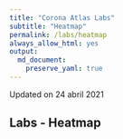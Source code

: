 ```yaml
---
title: "Corona Atlas Labs"
subtitle: "Heatmap"
permalink: /labs/heatmap
always_allow_html: yes
output: 
  md_document:
    preserve_yaml: true
---
```


<!-- Modify _R/labs file instead -->
<p class="text-right font-weight-bold">
Updated on 24 abril 2021
</p>

## Labs - Heatmap

<div id="leaflet" style="width:100%;height:75vh;" class="leaflet html-widget"></div>
<script type="application/json" data-for="leaflet">{"x":{"options":{"minZoom":1.5,"crs":{"crsClass":"L.CRS.EPSG3857","code":null,"proj4def":null,"projectedBounds":null,"options":{}}},"calls":[{"method":"setMaxBounds","args":[-80,-180,80,180]},{"method":"addProviderTiles","args":["CartoDB.DarkMatter",null,null,{"errorTileUrl":"","noWrap":false,"detectRetina":false}]},{"method":"addHeatmap","args":[[[-35.2021192846759,-65.1485054399454,4],[47.5890165076083,14.1431984022027,3],[42.5473014265013,1.58533451297367,4],[23.9277975587061,54.3527775784381,3],[33.8317921038522,66.0257668422885,3],[17.0773727975265,-61.8109112490644,1],[41.139984674174,20.065438009549,3],[40.2893260089297,44.9315425722216,4],[-12.3411053294081,17.5760276455363,3],[-25.5704444435864,134.362084683468,1],[40.3572893304129,47.6606359578701,3],[44.1629307295627,17.7842142772999,4],[13.1714623060359,-59.5594592398395,1],[23.8336624737576,90.2746266220734,3],[50.6398697025022,4.66279647673302,3],[12.2716366552283,-1.74694181695664,3],[42.7551103013674,25.2409323997331,4],[26.0421716803312,50.5488462364088,4],[-3.37016289366585,29.8898305717586,3],[9.64305769476741,2.33915101322187,3],[4.48839530486336,114.605718749363,1],[-16.7124133305489,-64.6606899456599,4],[-10.7705880549394,-53.0863538133413,5],[36.6226717761636,103.895355849354,1],[24.4725522190694,-77.9478500609579,3],[27.3860238911186,90.4519075789862,3],[-22.1868562799607,23.8128651054932,5],[53.5384732548575,28.0384856975402,3],[17.1978030385202,-88.7040227981866,3],[3.9117790108803,-73.0863161501847,4],[9.975464586761,-84.1801156495967,3],[21.6142102089251,-78.9545226272104,3],[15.0930157718787,-23.6375947651212,4],[35.0506026610657,33.2251953883769,4],[49.7356962248983,15.3307123155801,4],[5.70089287563158,12.7467225938184,3],[58.6760260400757,-99.3769072729875,3],[-2.87666035215874,23.6548459358616,3],[6.57555058631761,20.4862059324149,3],[-0.832819956934455,15.2423428528289,3],[46.7981248516004,8.22583632127277,3],[7.6272492749279,-5.55184634474577,3],[13.4481615536811,-15.4635909885353,3],[10.4351755406609,-10.9143178800241,3],[1.56595100293763,10.4586590426919,3],[15.6850372071443,-90.3480455000757,3],[-38.2528703993173,-71.4086984453378,4],[46.6195105992264,2.45856845335666,4],[45.1209411686261,16.416165215437,4],[18.9289545837098,-72.6627798549053,3],[47.1647019459901,19.4164384761779,4],[64.9765320822911,-18.5700983680706,1],[43.5272254632345,12.1614927957004,3],[18.1562774462994,-77.3105389184734,3],[31.2501599585707,36.7881522952131,4],[0.528609424868371,37.8625525202896,3],[41.4610639141382,74.5513879035261,3],[51.1018453672383,10.3928186042813,null],[11.7389709867468,42.5762619754947,3],[56.2238439763849,9.37128812339307,3],[15.4214182617025,-61.3520200391649,1],[18.8908878079692,-70.5008376723828,1],[28.152529418258,2.67465730682664,3],[-1.45294399111037,-78.3783560126896,4],[58.6809715185842,25.8311619056695,4],[26.5780907117225,29.7728926055733,4],[15.369196223989,38.8300044833041,3],[-0.620333843078375,11.7822429998037,3],[12.1197407596791,-61.681152753133,1],[42.1803285304353,43.5005465647154,3],[14.8161828598283,-86.612919937048,3],[39.4464568871859,22.6233731776356,3],[40.1465719083617,127.186119892626,3],[40.3897258830799,-3.55234928248739,2],[8.62507975316789,39.6340364626977,3],[64.4886206544987,26.2507962053128,2],[-17.8334197078599,177.9747371566,1],[6.8902518559511,158.237050047384,1],[7.96365596585339,-1.20634762217046,3],[12.0662725226463,-14.8878468056572,3],[4.79472869380557,-58.9743459597168,3],[22.3817251622044,114.132990674926,1],[9.58893781940501,8.0948618445247,3],[52.2771833278303,5.62259902807922,4],[28.2622525093762,83.938937011234,3],[-0.529299165911259,166.934761927369,1],[-19.0535003787334,-169.860959792378,1],[17.3517175027039,-62.7826420245485,1],[12.7105200264253,104.917604488392,1],[1.86251664323396,-157.376651905606,1],[48.1623987650855,67.2865522644064,3],[18.4999336999336,103.770010064472,1],[33.9174359492092,35.8889427559421,4],[13.894144986731,-60.9691301588411,1],[47.1362856930959,9.5503634190267,3],[7.62654310868556,80.6985669878148,1],[-9.1698838936742,-74.3608685629587,4],[-0.191605757323356,114.018058489029,3],[53.1786737494892,-8.14310779859252,2],[31.3475495130773,34.9635380156869,1],[33.0476113200938,43.7731716023547,3],[12.8438457197481,-85.0432514318622,3],[22.3425169555975,79.4181914839274,5],[32.5699780356499,54.3013293914622,4],[-11.6633711067585,43.3567579629252,3],[35.9442369005198,136.767712776856,1],[36.4311191842896,127.84111498019,1],[29.3556631656385,47.6155472987991,4],[29.3978965873385,68.8091126155351,3],[52.124545617766,19.3990590023086,4],[6.45031874766357,-9.31308899438693,3],[-29.5774827680169,28.2571751964976,5],[55.339721749692,23.904491585344,3],[49.7751212603235,6.09891546127588,3],[-6.61127714619985,144.248519418579,3],[35.8884992670076,14.4277813919169,3],[-20.281500740106,57.5758475726672,1],[0.459918415409883,73.1547311514838,3],[-13.2307938733512,34.3050955827784,5],[23.9399584670446,-102.527803104086,4],[3.60847959045255,114.710449584335,1],[-17.2662225957607,35.5530322895638,5],[15.9436929925332,121.42461598617,3],[31.9371880046933,35.2589295371827,4],[39.6745950811349,-7.96741419449025,2],[7.44293270739664,134.532849404329,1],[-23.2312173755209,-58.3933678860499,4],[25.2754233564513,51.1999989697074,4],[45.8389356088733,24.9831861281519,3],[44.2312994857263,20.7957369830548,4],[38.5231101958947,71.0346584209823,3],[-8.79905557177138,125.946136697002,3],[-22.142960025223,17.2220535988999,3],[-21.3249376058201,165.496784900182,1],[17.4136921493685,9.39689039266475,3],[-43.993057149608,170.461649955858,1],[20.5666285434862,56.0922848797053,4],[8.52718155699428,-80.1103620697539,3],[56.8532136267187,24.9271580644057,3],[27.0242308017488,18.0319905747843,3],[31.8409490094088,-6.28716808241391,3],[43.7380202385346,7.42374070654847,3],[47.1965666954997,28.4661841448633,3],[42.7851210240792,19.2482577548004,4],[-19.3892185383557,46.6987141121008,3],[5.61978734650987,168.108735067655,1],[41.6006772405597,21.707552630216,4],[17.3443838831138,-3.52356935963142,3],[21.1498907921324,96.49763242927,1],[46.8393271652132,103.076828499866,3],[20.2587996772436,-10.3347352246283,3],[61.6715878805507,99.1366092075636,3],[-1.99352662684876,29.9281443631584,1],[24.1267323736816,44.546784937414,3],[-9.62413839945012,160.16426573801,1],[39.1102909277757,59.3960985634624,3],[34.1083679756019,9.5760095522878,4],[-21.1769245082963,-175.182135122145,1],[38.9890241793039,35.4464964824555,4],[10.417095191112,-61.30174177628,3],[-5.67438803049206,176.115526013485,1],[-6.26636726981605,34.800733630336,4],[49.0087217098159,31.3961831689058,4],[1.28206444173038,32.3960643169356,1],[-32.8020234546134,-56.0178485201856,4],[41.7593748724298,63.160662343482,3],[41.9046506957296,12.4485540923287,3],[13.254549678372,-61.1887129083572,1],[-4.65949461492214,55.4641483629836,4],[16.0184120263048,29.9599387114768,4],[62.8051317134413,16.7490883355393,4],[1.36357424408701,103.817907367349,1],[46.1242393399678,14.8258746621628,4],[53.996849082587,-2.5856392007459,2],[16.6377375940803,106.314459028754,1],[-15.2612682813299,166.891145193839,1],[-13.6174234764531,-172.446497105764,1],[39.5220373645986,-99.123249120711,3],[-19.0025389457657,29.8648471926622,5],[7.12796936816275,-66.1580102178432,3],[48.7063387149775,19.4863592608847,3],[8.5573446703944,-11.7929378567989,3],[43.9372772603764,12.4587877018634,3],[14.3571011681849,-14.472154238662,3],[6.06327065600832,45.8689617551806,3],[4.13030648180662,-55.9092124687471,3],[7.2872821868403,30.323158832332,3],[0.241974619116458,6.60752482429229,3],[13.7313392686234,-88.8679538483707,3],[35.0127712176427,38.5093382871711,4],[-26.5591016501642,31.5043758401513,5],[15.3414221255307,18.6626615423874,3],[8.53530978753182,0.97776365887989,3],[15.1043805642839,101.008762583139,1],[15.9301795656099,47.5453019663196,3],[-29.0000431844288,25.0882067572617,5],[-13.4608694258361,27.7972738652513,5],[64.4130301430182,13.9706810294007,2],[42.5816191592841,20.889266773813,4]],null,null,{"minOpacity":0.05,"max":5,"radius":20,"blur":15}]},{"method":"addCircleMarkers","args":[[-35.2021192846759,47.5890165076083,42.5473014265013,23.9277975587061,33.8317921038522,17.0773727975265,41.139984674174,40.2893260089297,-12.3411053294081,-25.5704444435864,40.3572893304129,44.1629307295627,13.1714623060359,23.8336624737576,50.6398697025022,12.2716366552283,42.7551103013674,26.0421716803312,-3.37016289366585,9.64305769476741,4.48839530486336,-16.7124133305489,-10.7705880549394,36.6226717761636,24.4725522190694,27.3860238911186,-22.1868562799607,53.5384732548575,17.1978030385202,3.9117790108803,9.975464586761,21.6142102089251,15.0930157718787,35.0506026610657,49.7356962248983,5.70089287563158,58.6760260400757,-2.87666035215874,6.57555058631761,-0.832819956934455,46.7981248516004,7.6272492749279,13.4481615536811,10.4351755406609,1.56595100293763,15.6850372071443,-38.2528703993173,46.6195105992264,45.1209411686261,18.9289545837098,47.1647019459901,64.9765320822911,43.5272254632345,18.1562774462994,31.2501599585707,0.528609424868371,41.4610639141382,51.1018453672383,11.7389709867468,56.2238439763849,15.4214182617025,18.8908878079692,28.152529418258,-1.45294399111037,58.6809715185842,26.5780907117225,15.369196223989,-0.620333843078375,12.1197407596791,42.1803285304353,14.8161828598283,39.4464568871859,40.1465719083617,40.3897258830799,8.62507975316789,64.4886206544987,-17.8334197078599,6.8902518559511,7.96365596585339,12.0662725226463,4.79472869380557,22.3817251622044,9.58893781940501,52.2771833278303,28.2622525093762,-0.529299165911259,-19.0535003787334,17.3517175027039,12.7105200264253,1.86251664323396,48.1623987650855,18.4999336999336,33.9174359492092,13.894144986731,47.1362856930959,7.62654310868556,-9.1698838936742,-0.191605757323356,53.1786737494892,31.3475495130773,33.0476113200938,12.8438457197481,22.3425169555975,32.5699780356499,-11.6633711067585,35.9442369005198,36.4311191842896,29.3556631656385,29.3978965873385,52.124545617766,6.45031874766357,-29.5774827680169,55.339721749692,49.7751212603235,-6.61127714619985,35.8884992670076,-20.281500740106,0.459918415409883,-13.2307938733512,23.9399584670446,3.60847959045255,-17.2662225957607,15.9436929925332,31.9371880046933,39.6745950811349,7.44293270739664,-23.2312173755209,25.2754233564513,45.8389356088733,44.2312994857263,38.5231101958947,-8.79905557177138,-22.142960025223,-21.3249376058201,17.4136921493685,-43.993057149608,20.5666285434862,8.52718155699428,56.8532136267187,27.0242308017488,31.8409490094088,43.7380202385346,47.1965666954997,42.7851210240792,-19.3892185383557,5.61978734650987,41.6006772405597,17.3443838831138,21.1498907921324,46.8393271652132,20.2587996772436,61.6715878805507,-1.99352662684876,24.1267323736816,-9.62413839945012,39.1102909277757,34.1083679756019,-21.1769245082963,38.9890241793039,10.417095191112,-5.67438803049206,-6.26636726981605,49.0087217098159,1.28206444173038,-32.8020234546134,41.7593748724298,41.9046506957296,13.254549678372,-4.65949461492214,16.0184120263048,62.8051317134413,1.36357424408701,46.1242393399678,53.996849082587,16.6377375940803,-15.2612682813299,-13.6174234764531,39.5220373645986,-19.0025389457657,7.12796936816275,48.7063387149775,8.5573446703944,43.9372772603764,14.3571011681849,6.06327065600832,4.13030648180662,7.2872821868403,0.241974619116458,13.7313392686234,35.0127712176427,-26.5591016501642,15.3414221255307,8.53530978753182,15.1043805642839,15.9301795656099,-29.0000431844288,-13.4608694258361,64.4130301430182,42.5816191592841],[-65.1485054399454,14.1431984022027,1.58533451297367,54.3527775784381,66.0257668422885,-61.8109112490644,20.065438009549,44.9315425722216,17.5760276455363,134.362084683468,47.6606359578701,17.7842142772999,-59.5594592398395,90.2746266220734,4.66279647673302,-1.74694181695664,25.2409323997331,50.5488462364088,29.8898305717586,2.33915101322187,114.605718749363,-64.6606899456599,-53.0863538133413,103.895355849354,-77.9478500609579,90.4519075789862,23.8128651054932,28.0384856975402,-88.7040227981866,-73.0863161501847,-84.1801156495967,-78.9545226272104,-23.6375947651212,33.2251953883769,15.3307123155801,12.7467225938184,-99.3769072729875,23.6548459358616,20.4862059324149,15.2423428528289,8.22583632127277,-5.55184634474577,-15.4635909885353,-10.9143178800241,10.4586590426919,-90.3480455000757,-71.4086984453378,2.45856845335666,16.416165215437,-72.6627798549053,19.4164384761779,-18.5700983680706,12.1614927957004,-77.3105389184734,36.7881522952131,37.8625525202896,74.5513879035261,10.3928186042813,42.5762619754947,9.37128812339307,-61.3520200391649,-70.5008376723828,2.67465730682664,-78.3783560126896,25.8311619056695,29.7728926055733,38.8300044833041,11.7822429998037,-61.681152753133,43.5005465647154,-86.612919937048,22.6233731776356,127.186119892626,-3.55234928248739,39.6340364626977,26.2507962053128,177.9747371566,158.237050047384,-1.20634762217046,-14.8878468056572,-58.9743459597168,114.132990674926,8.0948618445247,5.62259902807922,83.938937011234,166.934761927369,-169.860959792378,-62.7826420245485,104.917604488392,-157.376651905606,67.2865522644064,103.770010064472,35.8889427559421,-60.9691301588411,9.5503634190267,80.6985669878148,-74.3608685629587,114.018058489029,-8.14310779859252,34.9635380156869,43.7731716023547,-85.0432514318622,79.4181914839274,54.3013293914622,43.3567579629252,136.767712776856,127.84111498019,47.6155472987991,68.8091126155351,19.3990590023086,-9.31308899438693,28.2571751964976,23.904491585344,6.09891546127588,144.248519418579,14.4277813919169,57.5758475726672,73.1547311514838,34.3050955827784,-102.527803104086,114.710449584335,35.5530322895638,121.42461598617,35.2589295371827,-7.96741419449025,134.532849404329,-58.3933678860499,51.1999989697074,24.9831861281519,20.7957369830548,71.0346584209823,125.946136697002,17.2220535988999,165.496784900182,9.39689039266475,170.461649955858,56.0922848797053,-80.1103620697539,24.9271580644057,18.0319905747843,-6.28716808241391,7.42374070654847,28.4661841448633,19.2482577548004,46.6987141121008,168.108735067655,21.707552630216,-3.52356935963142,96.49763242927,103.076828499866,-10.3347352246283,99.1366092075636,29.9281443631584,44.546784937414,160.16426573801,59.3960985634624,9.5760095522878,-175.182135122145,35.4464964824555,-61.30174177628,176.115526013485,34.800733630336,31.3961831689058,32.3960643169356,-56.0178485201856,63.160662343482,12.4485540923287,-61.1887129083572,55.4641483629836,29.9599387114768,16.7490883355393,103.817907367349,14.8258746621628,-2.5856392007459,106.314459028754,166.891145193839,-172.446497105764,-99.123249120711,29.8648471926622,-66.1580102178432,19.4863592608847,-11.7929378567989,12.4587877018634,-14.472154238662,45.8689617551806,-55.9092124687471,30.323158832332,6.60752482429229,-88.8679538483707,38.5093382871711,31.5043758401513,18.6626615423874,0.97776365887989,101.008762583139,47.5453019663196,25.0882067572617,27.7972738652513,13.9706810294007,20.889266773813],10,null,null,{"interactive":true,"className":"","stroke":false,"color":"#03F","weight":5,"opacity":0.5,"fill":true,"fillColor":null,"fillOpacity":0},null,null,["<strong>Argentina<\/strong><br />High incidence area<p class='infomap'><strong>More information<\/strong><br />Since 18 abr. 2021.<\/p>","<strong>Austria<\/strong><br />Risk area<p class='infomap'><strong>More information<\/strong><br />Since 01 nov. 2020.<\/p>","<strong>Andorra<\/strong><br />High incidence area<p class='infomap'><strong>More information<\/strong><br />Since 24 ene. 2021.<\/p>","<strong>United Arab Emirates<\/strong><br />Risk area<p class='infomap'><strong>More information<\/strong><br />Since 18 abr. 2021.<\/p>","<strong>Afghanistan<\/strong><br />Risk area<p class='infomap'><strong>More information<\/strong><br />Since 21 feb. 2021.<\/p>","<strong>Antigua and Barbuda<\/strong><br />Not risk area<p class='infomap'><strong>More information<\/strong><br />Since 24 abr. 2021.<\/p>","<strong>Albania<\/strong><br />Risk area<p class='infomap'><strong>More information<\/strong><br />Since 25 abr. 2021.<\/p>","<strong>Armenia<\/strong><br />High incidence area<p class='infomap'><strong>More information<\/strong><br />Since 11 abr. 2021.<\/p>","<strong>Angola<\/strong><br />Risk area<p class='infomap'><strong>More information<\/strong><br />Since 15 jun. 2020.<\/p>","<strong>Australia<\/strong><br />Not risk area","<strong>Azerbaijan<\/strong><br />Risk area<p class='infomap'><strong>More information<\/strong><br />Since 15 jun. 2020.<\/p>","<strong>Bosnia and Herzegovina<\/strong><br />High incidence area<p class='infomap'><strong>More information<\/strong><br />Since 24 ene. 2021.<\/p>","<strong>Barbados<\/strong><br />Not risk area<p class='infomap'><strong>More information<\/strong><br />Since 17 abr. 2021.<\/p>","<strong>Bangladesh<\/strong><br />Risk area<p class='infomap'><strong>More information<\/strong><br />Since 15 jun. 2020.<\/p>","<strong>Belgium<\/strong><br />Risk area<p class='infomap'><strong>More information<\/strong><br />Since 30 sep. 2020.<\/p>","<strong>Burkina Faso<\/strong><br />Risk area<p class='infomap'><strong>More information<\/strong><br />Since 15 jun. 2020.<\/p>","<strong>Bulgaria<\/strong><br />High incidence area<p class='infomap'><strong>More information<\/strong><br />Since 21 mar. 2021.<\/p>","<strong>Bahrain<\/strong><br />High incidence area<p class='infomap'><strong>More information<\/strong><br />Since 14 feb. 2021.<\/p>","<strong>Burundi<\/strong><br />Risk area<p class='infomap'><strong>More information<\/strong><br />Since 15 jun. 2020.<\/p>","<strong>Benin<\/strong><br />Risk area<p class='infomap'><strong>More information<\/strong><br />Since 15 jun. 2020.<\/p>","<strong>Brunei<\/strong><br />Not risk area","<strong>Bolivia<\/strong><br />High incidence area<p class='infomap'><strong>More information<\/strong><br />Since 24 ene. 2021.<\/p>","<strong>Brazil<\/strong><br />Variant of concern<p class='infomap'><strong>More information<\/strong><br />Since 19 ene. 2021.<\/p>","<strong>China<\/strong><br />Not risk area","<strong>Bahamas<\/strong><br />Risk area<p class='infomap'><strong>More information<\/strong><br />Since 25 abr. 2021.<\/p>","<strong>Bhutan<\/strong><br />Risk area<p class='infomap'><strong>More information<\/strong><br />Since 15 jun. 2020.<\/p>","<strong>Botswana<\/strong><br />Variant of concern<p class='infomap'><strong>More information<\/strong><br />Since 07 feb. 2021.<\/p>","<strong>Belarus<\/strong><br />Risk area<p class='infomap'><strong>More information<\/strong><br />Since 15 jun. 2020.<\/p>","<strong>Belize<\/strong><br />Risk area<p class='infomap'><strong>More information<\/strong><br />Since 15 jun. 2020.<\/p>","<strong>Colombia<\/strong><br />High incidence area<p class='infomap'><strong>More information<\/strong><br />Since 24 ene. 2021.<\/p>","<strong>Costa Rica<\/strong><br />Risk area<p class='infomap'><strong>More information<\/strong><br />Since 15 jun. 2020.<\/p>","<strong>Cuba<\/strong><br />Risk area<p class='infomap'><strong>More information<\/strong><br />Since 28 feb. 2021.<\/p>","<strong>Cape Verde<\/strong><br />High incidence area<p class='infomap'><strong>More information<\/strong><br />Since 25 abr. 2021.<\/p>","<strong>Cyprus<\/strong><br />High incidence area<p class='infomap'><strong>More information<\/strong><br />Since 21 mar. 2021.<\/p>","<strong>Czechia<\/strong><br />High incidence area<p class='infomap'><strong>More information<\/strong><br />Since 28 mar. 2021.<\/p>","<strong>Cameroon<\/strong><br />Risk area<p class='infomap'><strong>More information<\/strong><br />Since 15 jun. 2020.<\/p>","<strong>Canada<\/strong><br />Risk area<p class='infomap'><strong>More information<\/strong><br />Since 15 nov. 2020.<\/p>","<strong>Democratic Republic of The Congo<\/strong><br />Risk area<p class='infomap'><strong>More information<\/strong><br />Since 15 jun. 2020.<\/p>","<strong>Central African Republic<\/strong><br />Risk area<p class='infomap'><strong>More information<\/strong><br />Since 15 jun. 2020.<\/p>","<strong>Congo<\/strong><br />Risk area<p class='infomap'><strong>More information<\/strong><br />Since 15 jun. 2020.<\/p>","<strong>Switzerland<\/strong><br />Risk area<p class='infomap'><strong>More information<\/strong><br />Since 24 oct. 2020.<\/p>","<strong>Cote D'Ivoire<\/strong><br />Risk area<p class='infomap'><strong>More information<\/strong><br />Since 15 jun. 2020.<\/p>","<strong>Gambia<\/strong><br />Risk area<p class='infomap'><strong>More information<\/strong><br />Since 15 jun. 2020.<\/p>","<strong>Guinea<\/strong><br />Risk area<p class='infomap'><strong>More information<\/strong><br />Since 15 jun. 2020.<\/p>","<strong>Equatorial Guinea<\/strong><br />Risk area<p class='infomap'><strong>More information<\/strong><br />Since 15 jun. 2020.<\/p>","<strong>Guatemala<\/strong><br />Risk area<p class='infomap'><strong>More information<\/strong><br />Since 15 jun. 2020.<\/p>","<strong>Chile<\/strong><br />High incidence area<p class='infomap'><strong>More information<\/strong><br />Since 03 abr. 2021.<\/p>","<strong>France<\/strong><br />High incidence area<p class='infomap'><strong>More information<\/strong><br />Since 28 mar. 2021.<\/p>","<strong>Croatia<\/strong><br />High incidence area<p class='infomap'><strong>More information<\/strong><br />Since 11 abr. 2021.<\/p>","<strong>Haiti<\/strong><br />Risk area<p class='infomap'><strong>More information<\/strong><br />Since 15 jun. 2020.<\/p>","<strong>Hungary<\/strong><br />High incidence area<p class='infomap'><strong>More information<\/strong><br />Since 07 mar. 2021.<\/p>","<strong>Iceland<\/strong><br />Not risk area","<strong>Italy<\/strong><br />Risk area<p class='infomap'><strong>More information<\/strong><br />Since 08 nov. 2020.<\/p>","<strong>Jamaica<\/strong><br />Risk area<p class='infomap'><strong>More information<\/strong><br />Since 15 jun. 2020.<\/p>","<strong>Jordan<\/strong><br />High incidence area<p class='infomap'><strong>More information<\/strong><br />Since 07 mar. 2021.<\/p>","<strong>Kenya<\/strong><br />Risk area<p class='infomap'><strong>More information<\/strong><br />Since 15 jun. 2020.<\/p>","<strong>Kyrgyzstan<\/strong><br />Risk area<p class='infomap'><strong>More information<\/strong><br />Since 15 jun. 2020.<\/p>","<strong>Germany<\/strong>","<strong>Djibouti<\/strong><br />Risk area<p class='infomap'><strong>More information<\/strong><br />Since 15 jun. 2020.<\/p>","<strong>Denmark<\/strong><br />Risk area<p class='infomap'><strong>More information<\/strong><br />Since 28 mar. 2021.<\/p>","<strong>Dominica<\/strong><br />Not risk area","<strong>Dominican Republic<\/strong><br />Not risk area<p class='infomap'><strong>More information<\/strong><br />Since 24 abr. 2021.<\/p>","<strong>Algeria<\/strong><br />Risk area<p class='infomap'><strong>More information<\/strong><br />Since 15 jun. 2020.<\/p>","<strong>Ecuador<\/strong><br />High incidence area<p class='infomap'><strong>More information<\/strong><br />Since 31 ene. 2021.<\/p>","<strong>Estonia<\/strong><br />High incidence area<p class='infomap'><strong>More information<\/strong><br />Since 24 ene. 2021.<\/p>","<strong>Egypt<\/strong><br />High incidence area<p class='infomap'><strong>More information<\/strong><br />Since 24 ene. 2021.<\/p>","<strong>Eritrea<\/strong><br />Risk area<p class='infomap'><strong>More information<\/strong><br />Since 15 jun. 2020.<\/p>","<strong>Gabon<\/strong><br />Risk area<p class='infomap'><strong>More information<\/strong><br />Since 15 jun. 2020.<\/p>","<strong>Grenada<\/strong><br />Not risk area","<strong>Georgia<\/strong><br />Risk area<p class='infomap'><strong>More information<\/strong><br />Since 07 oct. 2020.<\/p>","<strong>Honduras<\/strong><br />Risk area<p class='infomap'><strong>More information<\/strong><br />Since 15 jun. 2020.<\/p>","<strong>Greece<\/strong><br />Risk area<p class='infomap'><strong>More information<\/strong><br />Since 07 mar. 2021.<\/p>","<strong>North Korea<\/strong><br />Risk area<p class='infomap'><strong>More information<\/strong><br />Since 15 jun. 2020.<\/p>","<strong>Spain<\/strong><br />Risk area (partially)<p class='infomap'><strong>More information<\/strong><br />Since 21 feb. 2021. A different risk level may apply for the following regions: <ul><li>Galicien, since 21 mar. 2021<\/li><li>Valencia, since 14 mar. 2021<\/li><li>Murcia, since 14 mar. 2021<\/li><li>Balearen, since 14 mar. 2021<\/li><\/ul>More details in German or at <a href='https://www.rki.de/DE/Content/InfAZ/N/Neuartiges_Coronavirus/Risikogebiete_neu.html'>rki.de<\/a>.<\/p>","<strong>Ethiopia<\/strong><br />Risk area<p class='infomap'><strong>More information<\/strong><br />Since 15 jun. 2020.<\/p>","<strong>Finland<\/strong><br />Risk area (partially)<p class='infomap'><strong>More information<\/strong><br />Since 22 nov. 2020. A different risk level may apply for the following regions: <ul><li>Uusimaa, since 22 nov. 2020<\/li><li>Varsinais-Suomi, since 20 dic. 2020<\/li><li>Päijät-Häme, since 28 mar. 2021<\/li><\/ul>More details in German or at <a href='https://www.rki.de/DE/Content/InfAZ/N/Neuartiges_Coronavirus/Risikogebiete_neu.html'>rki.de<\/a>.<\/p>","<strong>Fiji<\/strong><br />Not risk area","<strong>Micronesia<\/strong><br />Not risk area","<strong>Ghana<\/strong><br />Risk area<p class='infomap'><strong>More information<\/strong><br />Since 15 jun. 2020.<\/p>","<strong>Guinea-Bissau<\/strong><br />Risk area<p class='infomap'><strong>More information<\/strong><br />Since 15 jun. 2020.<\/p>","<strong>Guyana<\/strong><br />Risk area<p class='infomap'><strong>More information<\/strong><br />Since 15 jun. 2020.<\/p>","<strong>Hong Kong<\/strong><br />Not risk area","<strong>Nigeria<\/strong><br />Risk area<p class='infomap'><strong>More information<\/strong><br />Since 15 jun. 2020.<\/p>","<strong>Netherlands<\/strong><br />High incidence area<p class='infomap'><strong>More information<\/strong><br />Since 06 abr. 2021.<\/p>","<strong>Nepal<\/strong><br />Risk area<p class='infomap'><strong>More information<\/strong><br />Since 15 jun. 2020.<\/p>","<strong>Nauru<\/strong><br />Not risk area","<strong>Niue<\/strong><br />Not risk area","<strong>Saint Kitts and Nevis<\/strong><br />Not risk area","<strong>Cambodia<\/strong><br />Not risk area","<strong>Kiribati<\/strong><br />Not risk area","<strong>Kazakhstan<\/strong><br />Risk area<p class='infomap'><strong>More information<\/strong><br />Since 15 jun. 2020.<\/p>","<strong>Laos<\/strong><br />Not risk area","<strong>Lebanon<\/strong><br />High incidence area<p class='infomap'><strong>More information<\/strong><br />Since 24 ene. 2021.<\/p>","<strong>Saint Lucia<\/strong><br />Not risk area<p class='infomap'><strong>More information<\/strong><br />Since 24 abr. 2021.<\/p>","<strong>Liechtenstein<\/strong><br />Risk area<p class='infomap'><strong>More information<\/strong><br />Since 24 oct. 2020.<\/p>","<strong>Sri Lanka<\/strong><br />Not risk area","<strong>Peru<\/strong><br />High incidence area<p class='infomap'><strong>More information<\/strong><br />Since 03 abr. 2021.<\/p>","<strong>Indonesia<\/strong><br />Risk area<p class='infomap'><strong>More information<\/strong><br />Since 15 jun. 2020.<\/p>","<strong>Ireland<\/strong><br />Risk area (partially)<p class='infomap'><strong>More information<\/strong><br />Since 21 mar. 2021. A different risk level may apply for the following regions: <ul><li>West, since 25 abr. 2021<\/li><li>South-East, since 18 abr. 2021<\/li><li>Mid-West, since 18 abr. 2021<\/li><li>South-West, since 03 abr. 2021<\/li><\/ul>More details in German or at <a href='https://www.rki.de/DE/Content/InfAZ/N/Neuartiges_Coronavirus/Risikogebiete_neu.html'>rki.de<\/a>.<\/p>","<strong>Israel<\/strong><br />Not risk area","<strong>Iraq<\/strong><br />Risk area<p class='infomap'><strong>More information<\/strong><br />Since 15 jun. 2020.<\/p>","<strong>Nicaragua<\/strong><br />Risk area<p class='infomap'><strong>More information<\/strong><br />Since 15 jun. 2020.<\/p>","<strong>India<\/strong><br />Variant of concern<p class='infomap'><strong>More information<\/strong><br />Since 26 abr. 2021.<\/p>","<strong>Iran<\/strong><br />High incidence area<p class='infomap'><strong>More information<\/strong><br />Since 24 ene. 2021.<\/p>","<strong>Comoros<\/strong><br />Risk area<p class='infomap'><strong>More information<\/strong><br />Since 15 jun. 2020.<\/p>","<strong>Japan<\/strong><br />Not risk area","<strong>South Korea<\/strong><br />Not risk area","<strong>Kuwait<\/strong><br />High incidence area<p class='infomap'><strong>More information<\/strong><br />Since 21 mar. 2021.<\/p>","<strong>Pakistan<\/strong><br />Risk area<p class='infomap'><strong>More information<\/strong><br />Since 15 jun. 2020.<\/p>","<strong>Poland<\/strong><br />High incidence area<p class='infomap'><strong>More information<\/strong><br />Since 21 mar. 2021.<\/p>","<strong>Liberia<\/strong><br />Risk area<p class='infomap'><strong>More information<\/strong><br />Since 15 jun. 2020.<\/p>","<strong>Lesotho<\/strong><br />Variant of concern<p class='infomap'><strong>More information<\/strong><br />Since 31 ene. 2021.<\/p>","<strong>Lithuania<\/strong><br />Risk area<p class='infomap'><strong>More information<\/strong><br />Since 21 feb. 2021.<\/p>","<strong>Luxembourg<\/strong><br />Risk area<p class='infomap'><strong>More information<\/strong><br />Since 25 sep. 2020.<\/p>","<strong>Papua New Guinea<\/strong><br />Risk area<p class='infomap'><strong>More information<\/strong><br />Since 17 jun. 2020.<\/p>","<strong>Malta<\/strong><br />Risk area<p class='infomap'><strong>More information<\/strong><br />Since 11 abr. 2021.<\/p>","<strong>Mauritius<\/strong><br />Not risk area","<strong>Maldives<\/strong><br />Risk area<p class='infomap'><strong>More information<\/strong><br />Since 17 jul. 2020.<\/p>","<strong>Malawi<\/strong><br />Variant of concern<p class='infomap'><strong>More information<\/strong><br />Since 07 feb. 2021.<\/p>","<strong>Mexico<\/strong><br />High incidence area<p class='infomap'><strong>More information<\/strong><br />Since 24 ene. 2021.<\/p>","<strong>Malaysia<\/strong><br />Not risk area","<strong>Mozambique<\/strong><br />Variant of concern<p class='infomap'><strong>More information<\/strong><br />Since 07 feb. 2021.<\/p>","<strong>Philippines<\/strong><br />Risk area<p class='infomap'><strong>More information<\/strong><br />Since 15 jun. 2020.<\/p>","<strong>Palestine<\/strong><br />High incidence area<p class='infomap'><strong>More information<\/strong><br />Since 24 ene. 2021.<\/p>","<strong>Portugal<\/strong><br />Risk area (partially)<p class='infomap'><strong>More information<\/strong><br />Since 14 mar. 2021. A different risk level may apply for the following regions: <ul><li>Madeira, since 14 mar. 2021<\/li><li>Azoren, since 18 abr. 2021<\/li><li>Algarve, since 18 abr. 2021<\/li><\/ul>More details in German or at <a href='https://www.rki.de/DE/Content/InfAZ/N/Neuartiges_Coronavirus/Risikogebiete_neu.html'>rki.de<\/a>.<\/p>","<strong>Palau<\/strong><br />Not risk area","<strong>Paraguay<\/strong><br />High incidence area<p class='infomap'><strong>More information<\/strong><br />Since 21 mar. 2021.<\/p>","<strong>Qatar<\/strong><br />High incidence area<p class='infomap'><strong>More information<\/strong><br />Since 25 abr. 2021.<\/p>","<strong>Romania<\/strong><br />Risk area<p class='infomap'><strong>More information<\/strong><br />Since 07 oct. 2020.<\/p>","<strong>Serbia<\/strong><br />High incidence area<p class='infomap'><strong>More information<\/strong><br />Since 24 ene. 2021.<\/p>","<strong>Tajikistan<\/strong><br />Risk area<p class='infomap'><strong>More information<\/strong><br />Since 15 jun. 2020.<\/p>","<strong>Timor-Leste<\/strong><br />Risk area<p class='infomap'><strong>More information<\/strong><br />Since 17 jun. 2020.<\/p>","<strong>Namibia<\/strong><br />Risk area<p class='infomap'><strong>More information<\/strong><br />Since 14 feb. 2021.<\/p>","<strong>New Caledonia<\/strong><br />Not risk area","<strong>Niger<\/strong><br />Risk area<p class='infomap'><strong>More information<\/strong><br />Since 15 jun. 2020.<\/p>","<strong>New Zealand<\/strong><br />Not risk area","<strong>Oman<\/strong><br />High incidence area<p class='infomap'><strong>More information<\/strong><br />Since 25 abr. 2021.<\/p>","<strong>Panama<\/strong><br />Risk area<p class='infomap'><strong>More information<\/strong><br />Since 28 feb. 2021.<\/p>","<strong>Latvia<\/strong><br />Risk area<p class='infomap'><strong>More information<\/strong><br />Since 11 abr. 2021.<\/p>","<strong>Libya<\/strong><br />Risk area<p class='infomap'><strong>More information<\/strong><br />Since 15 jun. 2020.<\/p>","<strong>Morocco<\/strong><br />Risk area<p class='infomap'><strong>More information<\/strong><br />Since 15 jun. 2020.<\/p>","<strong>Monaco<\/strong><br />Risk area<p class='infomap'><strong>More information<\/strong><br />Since 01 nov. 2020.<\/p>","<strong>Moldova<\/strong><br />Risk area<p class='infomap'><strong>More information<\/strong><br />Since 25 abr. 2021.<\/p>","<strong>Montenegro<\/strong><br />High incidence area<p class='infomap'><strong>More information<\/strong><br />Since 24 ene. 2021.<\/p>","<strong>Madagascar<\/strong><br />Risk area<p class='infomap'><strong>More information<\/strong><br />Since 15 jun. 2020.<\/p>","<strong>Marshall Islands<\/strong><br />Not risk area","<strong>North Macedonia<\/strong><br />High incidence area<p class='infomap'><strong>More information<\/strong><br />Since 24 ene. 2021.<\/p>","<strong>Mali<\/strong><br />Risk area<p class='infomap'><strong>More information<\/strong><br />Since 15 jun. 2020.<\/p>","<strong>Myanmar/Burma<\/strong><br />Not risk area","<strong>Mongolia<\/strong><br />Risk area<p class='infomap'><strong>More information<\/strong><br />Since 15 jun. 2020.<\/p>","<strong>Mauritania<\/strong><br />Risk area<p class='infomap'><strong>More information<\/strong><br />Since 15 jun. 2020.<\/p>","<strong>Russian Federation<\/strong><br />Risk area<p class='infomap'><strong>More information<\/strong><br />Since 15 jun. 2020.<\/p>","<strong>Rwanda<\/strong><br />Not risk area","<strong>Saudi Arabia<\/strong><br />Risk area<p class='infomap'><strong>More information<\/strong><br />Since 15 jun. 2020.<\/p>","<strong>Solomon Islands<\/strong><br />Not risk area","<strong>Turkmenistan<\/strong><br />Risk area<p class='infomap'><strong>More information<\/strong><br />Since 17 jun. 2020.<\/p>","<strong>Tunisia<\/strong><br />High incidence area<p class='infomap'><strong>More information<\/strong><br />Since 25 abr. 2021.<\/p>","<strong>Tonga<\/strong><br />Not risk area","<strong>Turkey<\/strong><br />High incidence area<p class='infomap'><strong>More information<\/strong><br />Since 11 abr. 2021.<\/p>","<strong>Trinidad and Tobago<\/strong><br />Risk area<p class='infomap'><strong>More information<\/strong><br />Since 15 jun. 2020.<\/p>","<strong>Tuvalu<\/strong><br />Not risk area","<strong>United Republic of Tanzania<\/strong><br />High incidence area<p class='infomap'><strong>More information<\/strong><br />Since 14 mar. 2021.<\/p>","<strong>Ukraine<\/strong><br />High incidence area<p class='infomap'><strong>More information<\/strong><br />Since 11 abr. 2021.<\/p>","<strong>Uganda<\/strong><br />Not risk area","<strong>Uruguay<\/strong><br />High incidence area<p class='infomap'><strong>More information<\/strong><br />Since 21 mar. 2021.<\/p>","<strong>Uzbekistan<\/strong><br />Risk area<p class='infomap'><strong>More information<\/strong><br />Since 15 jun. 2020.<\/p>","<strong>Vatican City<\/strong><br />Risk area<p class='infomap'><strong>More information<\/strong><br />Since 01 nov. 2020.<\/p>","<strong>Saint Vincent and The Grenadines<\/strong><br />Not risk area","<strong>Seychelles<\/strong><br />High incidence area<p class='infomap'><strong>More information<\/strong><br />Since 14 feb. 2021.<\/p>","<strong>Sudan<\/strong><br />High incidence area<p class='infomap'><strong>More information<\/strong><br />Since 31 ene. 2021.<\/p>","<strong>Sweden<\/strong><br />High incidence area<p class='infomap'><strong>More information<\/strong><br />Since 07 mar. 2021.<\/p>","<strong>Singapore<\/strong><br />Not risk area","<strong>Slovenia<\/strong><br />High incidence area<p class='infomap'><strong>More information<\/strong><br />Since 24 ene. 2021.<\/p>","<strong>United Kingdom<\/strong><br />Risk area (partially)<p class='infomap'><strong>More information<\/strong><br />Since 21 mar. 2021. A different risk level may apply for the following regions: <ul><li>Überseegebiet Bermuda, since 21 mar. 2021<\/li><li>Überseegebiet Britische Jungferninseln, since 21 mar. 2021<\/li><li>Überseegebiet Falkland Inseln, since 21 mar. 2021<\/li><\/ul>More details in German or at <a href='https://www.rki.de/DE/Content/InfAZ/N/Neuartiges_Coronavirus/Risikogebiete_neu.html'>rki.de<\/a>.<\/p>","<strong>Vietnam<\/strong><br />Not risk area","<strong>Vanuatu<\/strong><br />Not risk area","<strong>Samoa<\/strong><br />Not risk area","<strong>United States<\/strong><br />Risk area<p class='infomap'><strong>More information<\/strong><br />Since 07 mar. 2021.<\/p>","<strong>Zimbabwe<\/strong><br />Variant of concern<p class='infomap'><strong>More information<\/strong><br />Since 07 feb. 2021.<\/p>","<strong>Venezuela<\/strong><br />Risk area<p class='infomap'><strong>More information<\/strong><br />Since 15 jun. 2020.<\/p>","<strong>Slovakia<\/strong><br />Risk area<p class='infomap'><strong>More information<\/strong><br />Since 11 abr. 2021.<\/p>","<strong>Sierra Leone<\/strong><br />Risk area<p class='infomap'><strong>More information<\/strong><br />Since 15 jun. 2020.<\/p>","<strong>San Marino<\/strong><br />Risk area<p class='infomap'><strong>More information<\/strong><br />Since 01 nov. 2020.<\/p>","<strong>Senegal<\/strong><br />Risk area<p class='infomap'><strong>More information<\/strong><br />Since 15 jun. 2020.<\/p>","<strong>Somalia<\/strong><br />Risk area<p class='infomap'><strong>More information<\/strong><br />Since 15 jun. 2020.<\/p>","<strong>Suriname<\/strong><br />Risk area<p class='infomap'><strong>More information<\/strong><br />Since 15 jun. 2020.<\/p>","<strong>South Sudan<\/strong><br />Risk area<p class='infomap'><strong>More information<\/strong><br />Since 15 jun. 2020.<\/p>","<strong>Sao Tome and Principe<\/strong><br />Risk area<p class='infomap'><strong>More information<\/strong><br />Since 16 jun. 2020.<\/p>","<strong>El Salvador<\/strong><br />Risk area<p class='infomap'><strong>More information<\/strong><br />Since 15 jun. 2020.<\/p>","<strong>Syria<\/strong><br />High incidence area<p class='infomap'><strong>More information<\/strong><br />Since 31 ene. 2021.<\/p>","<strong>Eswatini<\/strong><br />Variant of concern<p class='infomap'><strong>More information<\/strong><br />Since 31 ene. 2021.<\/p>","<strong>Chad<\/strong><br />Risk area<p class='infomap'><strong>More information<\/strong><br />Since 15 jun. 2020.<\/p>","<strong>Togo<\/strong><br />Risk area<p class='infomap'><strong>More information<\/strong><br />Since 15 jun. 2020.<\/p>","<strong>Thailand<\/strong><br />Not risk area","<strong>Yemen<\/strong><br />Risk area<p class='infomap'><strong>More information<\/strong><br />Since 15 jun. 2020.<\/p>","<strong>South Africa<\/strong><br />Variant of concern<p class='infomap'><strong>More information<\/strong><br />Since 13 ene. 2021.<\/p>","<strong>Zambia<\/strong><br />Variant of concern<p class='infomap'><strong>More information<\/strong><br />Since 07 feb. 2021.<\/p>","<strong>Norway<\/strong><br />Risk area (partially)<p class='infomap'><strong>More information<\/strong><br />Since 08 nov. 2020. A different risk level may apply for the following regions: <ul><li>Oslo, since 08 nov. 2020<\/li><li>Viken, since 15 nov. 2020<\/li><li>Rogaland, since 28 mar. 2021<\/li><\/ul>More details in German or at <a href='https://www.rki.de/DE/Content/InfAZ/N/Neuartiges_Coronavirus/Risikogebiete_neu.html'>rki.de<\/a>.<\/p>","<strong>Kosovo<\/strong><br />High incidence area<p class='infomap'><strong>More information<\/strong><br />Since 24 ene. 2021.<\/p>"],null,null,{"interactive":false,"permanent":false,"direction":"auto","opacity":1,"offset":[0,0],"textsize":"10px","textOnly":false,"className":"","sticky":true},null]},{"method":"addEasyButton","args":[{"icon":"fa-globe","title":"","onClick":"function(btn, map){ map.setView([ 51.705533,11.8124408],4); }","position":"topleft"}]}],"limits":{"lat":[-43.993057149608,64.9765320822911],"lng":[-175.182135122145,177.9747371566]},"setView":[[51.705533,11.8124408],4,[]]},"evals":["calls.4.args.0.onClick"],"jsHooks":[]}</script>
